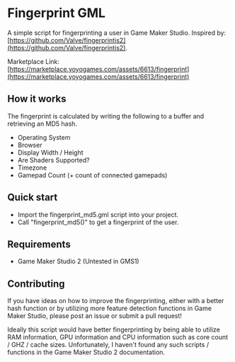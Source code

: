# Fingerprint GML

A simple script for fingerprinting a user in Game Maker Studio.
Inspired by: [https://github.com/Valve/fingerprintjs2](https://github.com/Valve/fingerprintjs2).

Marketplace Link: [https://marketplace.yoyogames.com/assets/6613/fingerprint](https://marketplace.yoyogames.com/assets/6613/fingerprint)

## How it works

The fingerprint is calculated by writing the following to a buffer and retrieving an MD5 hash.

- Operating System
- Browser
- Display Width / Height
- Are Shaders Supported?
- Timezone
- Gamepad Count (+ count of connected gamepads)

## Quick start

- Import the fingerprint_md5.gml script into your project.
- Call "fingerprint_md5()" to get a fingerprint of the user.

## Requirements

* Game Maker Studio 2 (Untested in GMS1)

## Contributing

If you have ideas on how to improve the fingerprinting, either with a better hash function or by utilizing more feature detection functions in Game Maker Studio, please post an issue or submit a pull request!

Ideally this script would have better fingerprinting by being able to utilize RAM information, GPU information and CPU information such as core count / GHZ / cache sizes. Unfortunately, I haven't found any such scripts / functions in the Game Maker Studio 2 documentation.
